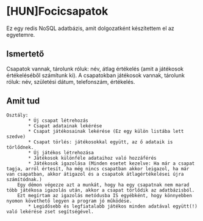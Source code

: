 # [HUN]Focicsapatok

Ez egy redis NoSQL adatbázis, amit dolgozatként készítettem el az egyetemre.

## Ismertető
Csapatok vannak, tárolunk róluk: név, átlag értékelés (amit a játékosok értékeléséből számítunk ki).
A csapatokban játékosok vannak, tárolunk róluk: név, születési dátum, telefonszám, értékelés. 

## Amit tud
	Osztály:
    		* Új csapat létrehozás
    		* Csapat adatainak lekérése
    		* Csapat játékosainak lekérése (Ez egy külön listába lett szedve)
    		* Csapat törlés: játékosokkal együtt, az ő adataik is törlődnek.
    		* Új játékos létrehozása
    		* Játékosok különféle adataihoz való hozzáférés
    		* Játékosok igazolása (Minden esetet kezelve: Ha már a csapat tagja, arról értesít, ha még nincs csapatban akkor leigazol, ha már van csapatban, akkor átigazol és a csapatok átlagértékelései újra számítódnak.)
		Egy démon végezze azt a munkát, hogy ha egy csapatnak nem marad több játékosa igazolás után, akkor a csapat törlődik az adatbázisból.
		Ezt megírtam az igazolás metódusba IS egyébként, hogy könnyebben nyomon követhető legyen a program jó működése.
    		* Legidősebb és legfiatalabb játékos minden adatával együtt(!) való lekérése zset segítségével.
